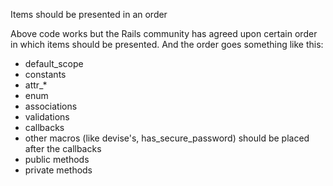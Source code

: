 Items should be presented in an order

Above code works but the Rails community has agreed upon certain order in which items should be presented. And the order goes something like this:

-  default_scope
-  constants
-  attr_*
-  enum
-  associations
-  validations
-  callbacks
-  other macros (like devise's, has_secure_password) should be placed after the callbacks
-  public methods
-  private methods
